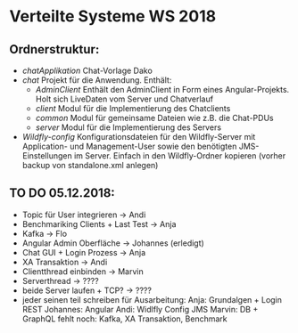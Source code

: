 # Verteilte Systeme WS 2018

## Ordnerstruktur:
*  *chatApplikation* Chat-Vorlage Dako
*  *chat* Projekt für die Anwendung. Enthält:
    * *AdminClient* Enthält den AdminClient in Form eines Angular-Projekts. Holt sich LiveDaten vom Server und Chatverlauf
    * *client* Modul für die Implementierung des Chatclients
    * *common* Modul für gemeinsame Dateien wie z.B. die Chat-PDUs
    * *server* Modul für die Implementierung des Servers
*  *Wildfly-config* Konfigurationsdateien für den Wildfly-Server mit Application- und Management-User sowie den benötigten JMS-Einstellungen im Server. Einfach in den Wildfly-Ordner kopieren (vorher backup von standalone.xml anlegen)

## TO DO 05.12.2018:
* Topic für User integrieren            -> Andi
* Benchmariking Clients + Last Test     -> Anja    
* Kafka                                 -> Flo
* Angular Admin Oberfläche              -> Johannes (erledigt)
* Chat GUI + Login Prozess               -> Anja
* XA Transaktion                         -> Andi
* Clientthread einbinden                 -> Marvin
* Serverthread                           -> ????
* beide Server laufen  + TCP?            -> ????
* jeder seinen teil schreiben für Ausarbeitung:
         Anja: Grundalgen + Login REST
         Johannes: Angular
         Andi: Widlfly Config JMS
         Marvin: DB + GraphQL
         fehlt noch: Kafka, XA Transaktion, Benchmark
